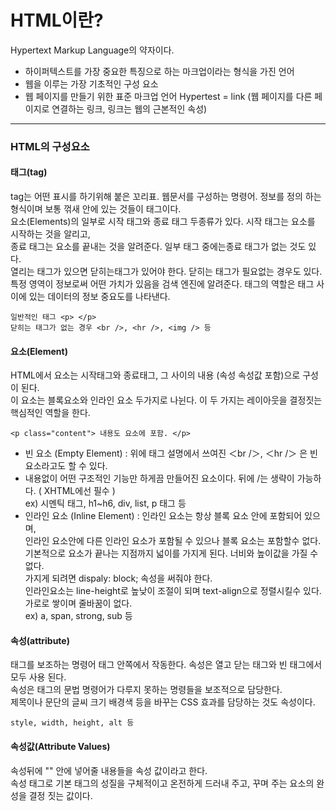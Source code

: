 # HTML이란?
Hypertext Markup Language의 약자이다.
- 하이퍼텍스트를 가장 중요한 특징으로 하는 마크업이라는 형식을 가진 언어
- 웹을 이루는 가장 기초적인 구성 요소
- 웹 페이지를 만들기 위한 표준 마크업 언어
Hypertest = link (웹 페이지를 다른 페이지로 연결하는 링크, 링크는 웹의 근본적인 속성)
***
### HTML의 구성요소
#### 태그(tag)
tag는 어떤 표시를 하기위해 붙은 꼬리표. 웹문서를 구성하는 명령어. 정보를 정의 하는 형식이며 보통 꺾새 안에 있는 것들이 태그이다.  
요소(Elements)의 일부로 시작 태그와 종료 태그 두종류가 있다. 시작 태그는 요소를 시작하는 것을 알리고,  
종료 태그는 요소를 끝내는 것을 알려준다. 일부 태그 중에는종료 태그가 없는 것도 있다.  
열리는 태그가 있으면 닫히는태그가 있어야 한다. 닫히는 태그가 필요없는 경우도 있다.  
특정 영역이 정보로써 어떤 가치가 있음을 검색 엔진에 알려준다. 태그의 역할은 태그 사이에 있는 데이터의 정보 중요도를 나타낸다.  
  
```
일반적인 태그 <p> </p>  
닫히는 태그가 없는 경우 <br />, <hr />, <img /> 등
```
#### 요소(Element)
HTML에서 요소는 시작태그와 종료태그, 그 사이의 내용 (속성 속성값 포함)으로 구성이 된다.  
이 요소는 블록요소와 인라인 요소 두가지로 나뉜다. 이 두 가지는 레이아웃을 결정짓는 핵심적인 역할을 한다.  
  
```
<p class="content"> 내용도 요소에 포함. </p>
```
- 빈 요소 (Empty Element) : 위에 태그 설명에서 쓰여진 ＜br /＞, ＜hr /＞ 은 빈 요소라고도 할 수 있다.  
- 내용없이 어떤 구조적인 기능만 하게끔 만들어진 요소이다. 뒤에 /는 생략이 가능하다. ( XHTML에선 필수 )  
ex) 시멘틱 태그, h1~h6, div, list, p 태그 등  
- 인라인 요소 (Inline Element) : 인라인 요소는 항상 블록 요소 안에 포함되어 있으며,  
인라인 요소안에 다른 인라인 요소가 포함될 수 있으나 블록 요소는 포함할수 없다.  
기본적으로 요소가 끝나는 지점까지 넓이를 가지게 된다. 너비와 높이값을 가질 수 없다.  
가지게 되려면 dispaly: block; 속성을 써줘야 한다.  
인라인요소는 line-height로 높낮이 조절이 되며 text-align으로 정렬시킬수 있다. 가로로 쌓이며 줄바꿈이 없다.  
ex) a, span, strong, sub 등  
#### 속성(attribute)
태그를 보조하는 명령어 태그 안쪽에서 작동한다. 속성은 열고 닫는 태그와 빈 태그에서 모두 사용 된다.  
속성은 태그의 문법 명령어가 다루지 못하는 명령들을 보조적으로 담당한다.  
제목이나 문단의 글씨 크기 배경색 등을 바꾸는 CSS 효과를 담당하는 것도 속성이다.  
```
style, width, height, alt 등
```
#### 속성값(Attribute Values)
속성뒤에 "" 안에 넣어줄 내용들을 속성 값이라고 한다.  
속성 태그로 기본 태그의 성질을 구체적이고 온전하게 드러내 주고, 꾸며 주는 요소의 완성을 결정 짓는 값이다.

